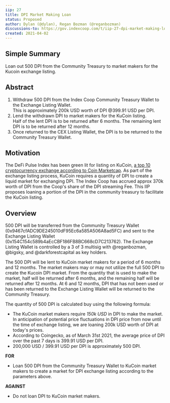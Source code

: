 ```yaml
---
iip: 27
title: DPI Market Making Loan
status: Proposed
author: Dylan (@dylan), Regan Bozman (@reganbozman)
discussions-to: https://gov.indexcoop.com/t/iip-27-dpi-market-making-loan/1135
created: 2021-04-02
---
```


## Simple Summary

Loan out 500 DPI from the Community Treasury to market makers for the Kucoin exchange listing.

## Abstract

1. Withdraw 500 DPI from the Index Coop Community Treasury Wallet to the Exchange Listing Wallet.  
   This is approximately 200k USD worth of DPI @399.91 USD per DPI.
1. Lend the withdrawn DPI to market makers for the KuCoin listing.  
   Half of the lent DPI is to be returned after 6 months. The remaining lent DPI is to be returned after 12 months.
1. Once returned to the CEX Listing Wallet, the DPI is to be returned to the Community Treasury Wallet.

## Motivation

The DeFi Pulse Index has been green lit for listing on KuCoin, [a top 10 cryptocurrency exchange according to Coin Marketcap](https://coinmarketcap.com/rankings/exchanges/).
As part of the exchange listing process, KuCoin requires a quantity of DPI to create a liquid market for exchanging DPI.
The Index Coop has accrued approx 370k worth of DPI from the Coop's share of the DPI streaming Fee.
This IIP proposes loaning a portion of the DPI in the community treasury to facilitate the KuCoin listing.

## Overview

500 DPI will be transferred from the Community Treasury Wallet (0x9467cfADC9DE245010dF95Ec6a585A506A8ad5FC) and sent to the Exchange Listing Wallet (0x154C154c589b4aEcCBF186FB8BC668cD7C213762). The Exchange Listing Wallet is controlled by a 3 of 3 multisig with @reganbozman, @bigsky, and @darkforestcapital as key holders.

The 500 DPI will be lent to KuCoin market makers for a period of 6 months and 12 months. The market makers may or may not utilize the full 500 DPI to create the Kucoin DPI market. From the quantity that is used to make the market, half will be returned after 6 months, and the remaining half will be returned after 12 months. At 6 and 12 months, DPI that has not been used or has been returned to the Exchange Listing Wallet will be returned to the Community Treasury.

The quantity of 500 DPI is calculated buy using the following formula:

- The KuCoin market makers require _150k USD_ in DPI to make the market. In anticipation of potential price fluctuations in DPI price from now until the time of exchange listing, we are loaning 200k USD worth of DPI at today's prices.
- According to Coingecko, as of March 31st 2021, the average price of DPI over the past 7 days is 399.91 USD per DPI.
- 200,000 USD / 399.91 USD per DPI is approximately 500 DPI.

**FOR**

- Loan 500 DPI from the Community Treasury Wallet to KuCoin market makers to create a market for DPI exchange listing according to the parameters above.

**AGAINST**

- Do not loan DPI to KuCoin market makers.

